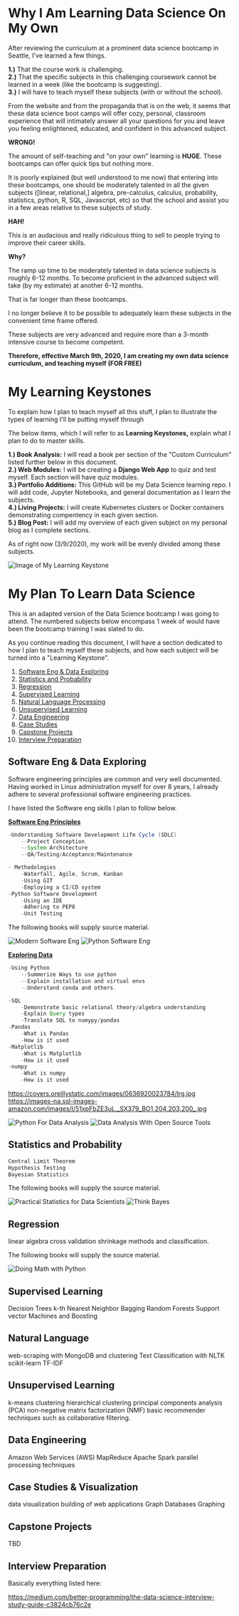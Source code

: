 # Why I Am Learning Data Science On My Own

After reviewing the curriculum at a prominent data science bootcamp in Seattle, I've learned a few things.

<b>1.)</b> That the course work is challenging.</br>
<b>2.)</b> That the specific subjects in this challenging coursework cannot be learned in a week (like the bootcamp is suggesting).</br>
<b>3.)</b> I will have to teach myself these subjects (with or without the school).</br>

From the website and from the propaganda that is on the web, it seems that these data science boot camps will offer cozy, personal, classroom experience that will intimately answer all your questions for you and leave you feeling enlightened, educated, and confident in this advanced subject.

<b>WRONG!</b>

The amount of self-teaching and "on your own" learning is <b>HUGE</b>. These bootcamps can offer quick tips but nothing more.

It is poorly explained (but well understood to me now) that entering into these bootcamps, one should be moderately talented in all the given subjects ([linear, relational,] algebra, pre-calculus, calculus, probability, statistics, python, R, SQL, Javascript, etc)  so that the school and assist you in a few areas relative to these subjects of study.

<b>HAH!</b>

This is an audacious and really ridiculous thing to sell to people trying to improve their career skills.

<b>Why?</b>

The ramp up time to be moderately talented in data science subjects is roughly 6-12 months. To become proficient in the advanced subject will take (by my estimate) at another 6-12 months.

That is far longer than these bootcamps.

I no longer believe it to be possible to adequately learn these subjects in the convenient time frame offered.

These subjects are very advanced and require more than a 3-month intensive course to become competent.

<b>Therefore, effective March 9th, 2020, I am creating my own data science curriculum, and teaching myself (FOR FREE)</b>

# My Learning Keystones

To explain how I plan to teach myself all this stuff, I plan to illustrate the types of learning I'll be putting myself through

The below items, which I will refer to as <b>Learning Keystones,</b> explain what I plan to do to master skills.


<b>1.) Book Analysis:</b> I will read a book per section of the "Custom Curriculum" listed further below in this document.</br>
<b>2.) Web Modules:</b> I will be creating a <b>Django Web App</b> to quiz and test myself. Each section will have quiz modules.</br>
<b>3.) Portfolio Additions:</b> This GitHub will be my Data Science learning repo. I will add code, Jupyter Notebooks, and general documentation as I learn the subjects.</br>
<b>4.) Living Projects:</b> I will create Kubernetes clusters or Docker containers demonstrating compentency in each given section.</br>
<b>5.) Blog Post:</b> I will add my overview of each given subject on my personal blog as I complete sections.</br>

As of right now (3/9/2020), my work will be evenly divided among these subjects.

![Image of My Learning Keystone](http://178.62.9.151/chart.png)

# My Plan To Learn Data Science

This is an adapted version of the Data Science bootcamp I was going to attend. The numbered subjects below encompass 1 week of would have been the bootcamp training I was slated to do. 

As you continue reading this document, I will have a section dedicated to how I plan to teach myself these subjects, and how each subject will be turned into a "Learning Keystone".

1. [Software Eng & Data Exploring](#Software-Eng-&-Data-Exploring)
2. [Statistics and Probability](#Statistics-and-Probability)
3. [Regression](#Regression)
4. [Supervised Learning](#Supervised-Learning)
5. [Natural Language Processing](#Natural-Language-Processing)
6. [Unsupervised Learning](#Unsupervised-Learning)
7. [Data Engineering](#Data-Engineering)
8. [Case Studies](#Case-Studies)
9. [Capstone Projects](#Capstone-Projects)
10. [Interview Preparation](#Interview-Preparation)

## Software Eng & Data Exploring

Software engineering principles are common and very well documented. Having worked in Linux administration myself for over 8 years, I already adhere to several professional software engineering practices.

I have listed the Software eng skills I plan to follow below.

<b><u>Software Eng Principles</u></b>
```Java
-Understanding Software Development Life Cycle (SDLC)
	--Project Conception
	--System Architecture
	--QA/Testing/Acceptance/Maintenance

- Methodologies
	-Waterfall, Agile, Scrum, Kanban
	-Using GIT
	-Employing a CI/CD system
-Python Software Development
	-Using an IDE
	-Adhering to PEP8
	-Unit Testing


```

The following books will supply source material.

![Modern Software Eng](https://images-na.ssl-images-amazon.com/images/I/51ryPTy84NL._SX401_BO1,204,203,200_.jpg)
![Python Software Eng](https://images-na.ssl-images-amazon.com/images/I/81twl9c-1fL.jpg)

<b><u>Exploring Data</u></b>
```Java
-Using Python
	--Summerize Ways to use python
	--Explain installation and virtual envs
	--Understand conda and others.

-SQL
	-Demonstrate basic relational theory/algebra understanding
	-Explain Query types
	-Translate SQL to numypy/pandas
-Pandas	
	-What is Pandas
	-How is it used
-Matplotlib	
	-What is Matplotlib
	-How is it used
-numpy	
	-What is numpy
	-How is it used
```

https://covers.oreillystatic.com/images/0636920023784/lrg.jpg
https://images-na.ssl-images-amazon.com/images/I/51xpFbZE3uL._SX379_BO1,204,203,200_.jpg

![Python For Data Analysis](https://covers.oreillystatic.com/images/0636920023784/lrg.jpg)
![Data Analysis With Open Source Tools](https://images-na.ssl-images-amazon.com/images/I/51xpFbZE3uL._SX379_BO1,204,203,200_.jpg)

## Statistics and Probability

```Java
Central Limit Theorem
Hypothesis Testing
Bayesian Statistics
```

The following books will supply the source material.

![Practical Statistics for Data Scientists](https://i1.wp.com/www.programmer-books.com/wp-content/uploads/2018/07/Practical-Statistics-for-Data-Scientists.jpg?fit=381%2C500&ssl=1)
![Think Bayes](https://images-na.ssl-images-amazon.com/images/I/91nFStDeD4L.__BG0,0,0,0_FMpng_AC_UL320_SR244,320_.jpg)

## Regression

linear algebra
cross validation
shrinkage methods and classification.

The following books will supply the source material.

![Doing Math with Python](https://images-na.ssl-images-amazon.com/images/I/51Lr85JksKL._SX384_BO1,204,203,200_.jpg)

## Supervised Learning

Decision Trees
k-th Nearest Neighbor
Bagging
Random Forests
Support vector Machines and Boosting

## Natural Language

web-scraping with MongoDB and clustering
Text Classification with NLTK
scikit-learn
TF-IDF

## Unsupervised Learning

k-means clustering
hierarchical clustering
principal components analysis (PCA)
non-negative matrix factorization (NMF)
basic recommender techniques such as collaborative filtering.

## Data Engineering

Amazon Web Services (AWS)
MapReduce
Apache Spark
parallel processing techniques

## Case Studies & Visualization

data visualization
building of web applications
Graph Databases
Graphing

## Capstone Projects

TBD

## Interview Preparation

Basically everything listed here:

https://medium.com/better-programming/the-data-science-interview-study-guide-c3824cb76c2e
